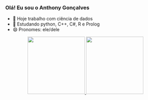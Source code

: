 ### Olá! Eu sou o Anthony Gonçalves

- 🔭 Hoje trabalho com ciência de dados 
- 🌱 Estudando python, C++, C#, R e Prolog
- 😄 Pronomes: ele/dele

<div align="center">
  <a href="https://github.com/Th0nys">
  <img height="180em" src="https://github-readme-stats.vercel.app/api?username=Th0nys&show_icons=true&theme=dracula&include_all_commits=true&count_private=true"/>
  <img height="180em" src="https://github-readme-stats.vercel.app/api/top-langs/?username=Th0nys&layout=compact&langs_count=7&theme=dracula"/>
</div>
